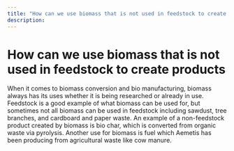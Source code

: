 ```yaml
---
title: "How can we use biomass that is not used in feedstock to create products "
description: ‎
---
```


# How can we use biomass that is not used in feedstock to create products 

When it comes to biomass conversion and bio manufacturing, biomass always has its uses whether it is being researched or already in use. Feedstock is a good example of what biomass can be used for, but sometimes not all biomass can be used in feedstock including sawdust, tree branches, and cardboard and paper waste. An example of a non-feedstock product created by biomass is bio char, which is converted from organic waste via pyrolysis. Another use for biomass is fuel which Aemetis has been producing from agricultural waste like cow manure.
